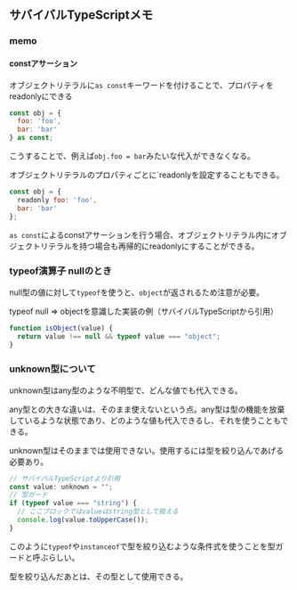 ## サバイバルTypeScriptメモ

### memo
#### constアサーション
オブジェクトリテラルに`as const`キーワードを付けることで、プロパティをreadonlyにできる

```javascript
const obj = {
  foo: 'foo',
  bar: 'bar'
} as const;
```

こうすることで、例えば`obj.foo = bar`みたいな代入ができなくなる。

オブジェクトリテラルのプロパティごとに`readonlyを設定することもできる。

```javascript
const obj = {
  readonly foo: 'foo',
  bar: 'bar'
};
```

`as const`によるconstアサーションを行う場合、オブジェクトリテラル内にオブジェクトリテラルを持つ場合も再帰的にreadonlyにすることができる。

### typeof演算子 nullのとき
null型の値に対して`typeof`を使うと、`object`が返されるため注意が必要。

typeof null => objectを意識した実装の例（サバイバルTypeScriptから引用）

```javascript
function isObject(value) {
  return value !== null && typeof value === "object";
}
```

### unknown型について
unknown型はany型のような不明型で、どんな値でも代入できる。

any型との大きな違いは、そのまま使えないという点。any型は型の機能を放棄しているような状態であり、どのような値も代入できるし、それを使うこともできる。

unknown型はそのままでは使用できない。使用するには型を絞り込んであげる必要あり。

```javascript
// サバイバルTypeScriptより引用
const value: unknown = "";
// 型ガード
if (typeof value === "string") {
  // ここブロックではvalueはstring型として扱える
  console.log(value.toUpperCase());
}
```

このように`typeof`や`instanceof`で型を絞り込むような条件式を使うことを型ガードと呼ぶらしい。

型を絞り込んだあとは、その型として使用できる。







